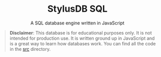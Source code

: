 <h1 align="center">StylusDB SQL</h1>
<p align="center">
A SQL database engine written in JavaScript
</p>

> **Disclaimer**:
> This database is for educational purposes only. It is not intended for production use. It is written ground up in JavaScript and is a great way to learn how databases work. You can find all the code in the [src](./src) directory.
